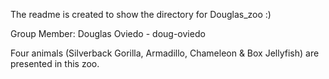 The readme is created to show the directory for Douglas_zoo :)

Group Member:
Douglas Oviedo - doug-oviedo

Four animals (Silverback Gorilla, Armadillo, Chameleon & Box Jellyfish) are presented in this zoo.
